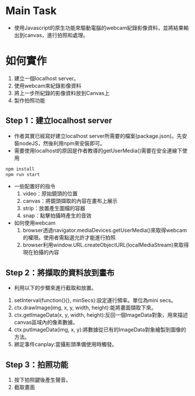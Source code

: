 # Main Task
* 使用Javascript的原生功能來驅動電腦的webcam紀錄影像資料，並將結果輸出到canvas，進行拍照和處理。

# 如何實作
1. 建立一個localhost server。
2. 使用webcam來紀錄影像資料
3. 將上一步所紀錄的影像資料放到Canvas上
4. 製作拍照功能

## Step 1：建立localhost server
* 作者其實已經寫好建立localhost server所需要的檔案(package.json)。先安裝nodeJS，然後利用npm來安裝即可。
* 需要使用localhost的原因是作者教導的getUserMedia()需要在安全連線下使用
```javascript
npm install
npm run start
```
* 一些配置好的指令
    1. video：原始鏡頭的位置
    2. canvas：將鏡頭擷取的內容在畫布上展示
    3. strip：放置產生圖檔的容器
    4. snap：點擊拍攝時產生的音效
* 如何使用webcam
    1. browser透過navigator.mediaDevices.getUserMedia()來取得webcam的權限。使用者需點選允許才能進行拍照
    2. browser利用window.URL.createObjectURL(localMediaStream)來取得現在拍攝的內容

## Step 2：將擷取的資料放到畫布
* 利用以下的步驟來進行截取和放置。
1. setInterval(function(){}, minSecs):設定運行頻率。單位為mini secs。
2. ctx.drawImage(img, x, y, width, height):能將畫面擷取下來。
3. ctx.getImageData(x, y, width, height):反回一個ImageData對象，用來描述canvas區域內的像素數據。
4. ctx.putImageData(img, x, y):將數據從已有的ImageData對象繪製到圖像的方法。
5. 綁定事件canplay:當攝影頭準備使用時觸發。

## Step 3：拍照功能
1. 按下拍照鍵後產生聲音。
2. 截取畫面